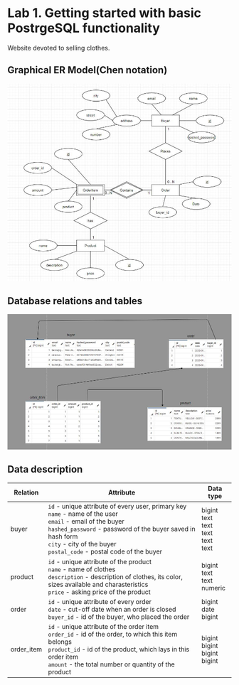 # Lab 1. Getting started with basic PostrgeSQL functionality
Website devoted to selling clothes.

## Graphical ER Model(Chen notation)
![ERD](/lab1/erd.jpg)

## Database relations and tables
![Relations](/lab1/relations.jpg)

## Data description
Relation | Attribute | Data type
------------ | ------------- | -------------
buyer | `id` - unique attribute of every user, primary key <br>`name` - name of the user <br>`email` - email of the buyer <br>`hashed_password` - password of the buyer saved in hash form<br>`city` - city of the buyer <br>`postal_code` - postal code of the buyer| bigint<br>text<br>text<br>text<br>text<br>text
product | `id` - unique attribute of the product <br>`name` - name of clothes <br>`description` - description of clothes, its color, sizes available and charasteristics <br>`price` - asking price of the product | bigint<br>text<br>text<br>numeric
order |`id` - unique attribute of every order <br>`date` - cut-off date when an order is closed <br>`buyer_id` - id of the buyer, who placed the order | bigint<br>date<br>bigint
order_item |`id` - unique attribute of the order item <br>`order_id` - id of the order, to which this item belongs <br>`product_id` - id of the product, which lays in this order item <br>`amount` -  the total number or quantity of the product | bigint<br>bigint<br>bigint<br>bigint